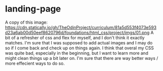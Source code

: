 # landing-page
A copy of this image: https://cdn.statically.io/gh/TheOdinProject/curriculum/81a5d553f4073e593d23a6ab00d50eef8620796d/foundations/html_css/project/imgs/01.png
A bit of a refresher of css and flex for myself, and I don't think it exactly matches.
I'm sure that I was supposed to add actual images and I may do so if I come back and check up on things again.
I think that overal my CSS was quite bad, especially in the beginning, but I want to learn more and might clean things up a bit later on.
I'm sure that there are way better ways / more effecient ways to do so.